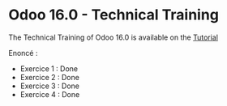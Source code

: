 # Odoo 16.0 - Technical Training

The Technical Training of Odoo 16.0 is available on the
[Tutorial](https://www.odoo.com/documentation/master/developer/howtos/rdtraining.html)

Enoncé :

- Exercice 1 : Done
- Exercice 2 : Done
- Exercice 3 : Done
- Exercice 4 : Done
